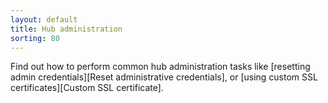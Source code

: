 ```yaml
---
layout: default
title: Hub administration
sorting: 80
---
```


Find out how to perform common hub administration tasks like
[resetting admin credentials][Reset administrative credentials], or
[using custom SSL certificates][Custom SSL certificate].
